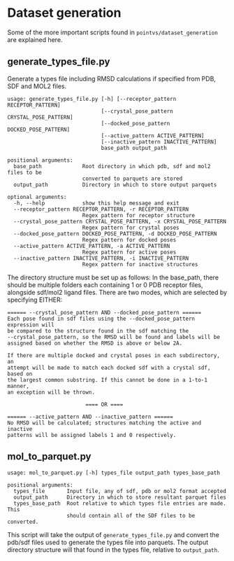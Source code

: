 # Dataset generation

Some of the more important scripts found in `pointvs/dataset_generation` are
explained here.

## generate_types_file.py

Generate a types file including RMSD calculations if specified from PDB, SDF
and MOL2 files.
```
usage: generate_types_file.py [-h] [--receptor_pattern RECEPTOR_PATTERN]
                              [--crystal_pose_pattern CRYSTAL_POSE_PATTERN]
                              [--docked_pose_pattern DOCKED_POSE_PATTERN]
                              [--active_pattern ACTIVE_PATTERN]
                              [--inactive_pattern INACTIVE_PATTERN]
                              base_path output_path

positional arguments:
  base_path             Root directory in which pdb, sdf and mol2 files to be
                        converted to parquets are stored
  output_path           Directory in which to store output parquets

optional arguments:
  -h, --help            show this help message and exit
  --receptor_pattern RECEPTOR_PATTERN, -r RECEPTOR_PATTERN
                        Regex pattern for receptor structure
  --crystal_pose_pattern CRYSTAL_POSE_PATTERN, -x CRYSTAL_POSE_PATTERN
                        Regex pattern for crystal poses
  --docked_pose_pattern DOCKED_POSE_PATTERN, -d DOCKED_POSE_PATTERN
                        Regex pattern for docked poses
  --active_pattern ACTIVE_PATTERN, -a ACTIVE_PATTERN
                        Regex pattern for active poses
  --inactive_pattern INACTIVE_PATTERN, -i INACTIVE_PATTERN
                        Regex pattern for inactive structures
```
The directory structure must be set up as follows:
In the base_path, there should be multiple folders each containing 1 or 0
PDB receptor files, alongside sdf/mol2 ligand files. There are two modes,
which are selected by specifying EITHER:

    ====== --crystal_pose_pattern AND --docked_pose_pattern ======
    Each pose found in sdf files using the --docked_pose_pattern expression will
    be compared to the structure found in the sdf matching the
    --crystal_pose_pattern, so the RMSD will be found and labels will be
    assigned based on whether the RMSD is above or below 2A.

    If there are multiple docked and crystal poses in each subdirectory, an
    attempt will be made to match each docked sdf with a crystal sdf, based on
    the largest common substring. If this cannot be done in a 1-to-1 manner,
    an exception will be thrown.

                             ==== OR ====

    ====== --active_pattern AND --inactive_pattern ======
    No RMSD will be calculated; structures matching the active and inactive
    patterns will be assigned labels 1 and 0 respectively.


## mol_to_parquet.py

```
usage: mol_to_parquet.py [-h] types_file output_path types_base_path

positional arguments:
  types_file       Input file, any of sdf, pdb or mol2 format accepted
  output_path      Directory in which to store resultant parquet files
  types_base_path  Root relative to which types file entries are made. This
                   should contain all of the SDF files to be converted.
```

This script will take the output of `generate_types_file.py` and convert the
pdb/sdf files used to generate the types file into parquets. The output
directory structure will that found in the types file, relative to
`output_path`.